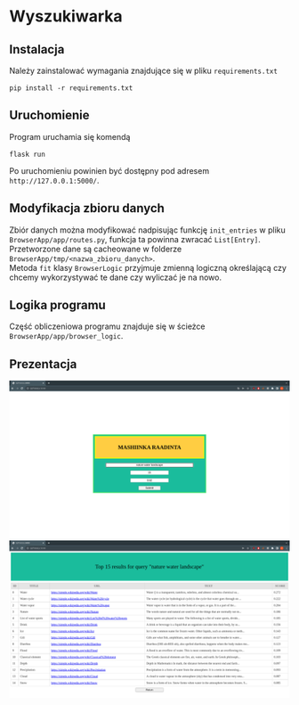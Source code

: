 # Wyszukiwarka

## Instalacja
Należy zainstalować wymagania znajdujące się w pliku `requirements.txt`
```
pip install -r requirements.txt
```

## Uruchomienie
Program uruchamia się komendą
```
flask run
```
Po uruchomieniu powinien być dostępny pod adresem `http://127.0.0.1:5000/`.

## Modyfikacja zbioru danych
Zbiór danych można modyfikować nadpisując funkcję `init_entries` w pliku `BrowserApp/app/routes.py`, funkcja ta powinna zwracać `List[Entry]`.\
Przetworzone dane są cacheowane w folderze `BrowserApp/tmp/<nazwa_zbioru_danych>`.\
Metoda `fit` klasy `BrowserLogic` przyjmuje zmienną logiczną określającą czy chcemy wykorzystywać te dane czy wyliczać je na nowo.

## Logika programu
Część obliczeniowa programu znajduje się w ścieżce `BrowserApp/app/browser_logic`.

## Prezentacja
![input_form](input_form.png)
![results](results.png)
